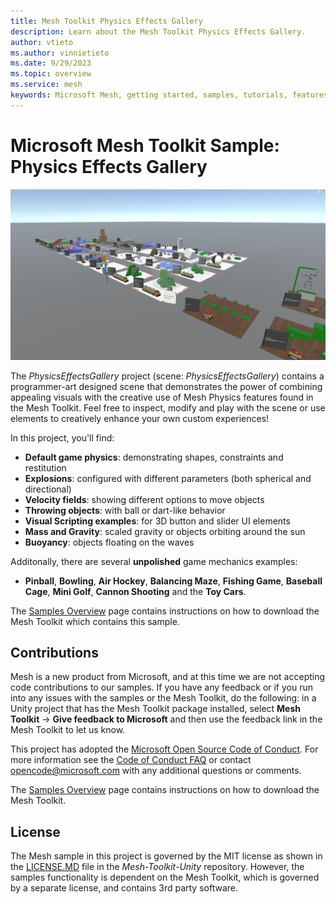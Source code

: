 ```yaml
---
title: Mesh Toolkit Physics Effects Gallery
description: Learn about the Mesh Toolkit Physics Effects Gallery.
author: vtieto
ms.author: vinnietieto
ms.date: 9/29/2023
ms.topic: overview
ms.service: mesh
keywords: Microsoft Mesh, getting started, samples, tutorials, features, physics
---
```


# Microsoft Mesh Toolkit Sample: Physics Effects Gallery

![Gallery View](../../../media/samples/001-physics-effects-gallery.png)

The *PhysicsEffectsGallery* project (scene: *PhysicsEffectsGallery*) contains a programmer-art designed scene that demonstrates the power of combining appealing visuals with the creative use of Mesh Physics features found in the Mesh Toolkit. Feel free to inspect, modify and play with the scene or use elements to creatively enhance your own custom experiences!

In this project, you'll find:

* **Default game physics**: demonstrating shapes, constraints and restitution
* **Explosions**: configured with different parameters (both spherical and directional)
* **Velocity fields**: showing different options to move objects 
* **Throwing objects**: with ball or dart-like behavior
* **Visual Scripting examples**: for 3D button and slider UI elements
* **Mass and Gravity**: scaled gravity or objects orbiting around the sun
* **Buoyancy**: objects floating on the waves

Additonally, there are several **unpolished** game mechanics examples:

* **Pinball**, **Bowling**, **Air Hockey**, **Balancing Maze**, **Fishing Game**, **Baseball Cage**, **Mini Golf**, **Cannon Shooting** and the **Toy Cars**.

The [Samples Overview](samples-overview.md) page contains instructions on how to download the Mesh Toolkit which contains this sample.

## Contributions

Mesh is a new product from Microsoft, and at this time we are not accepting code contributions to our samples.  If you have any feedback or if you run into any issues with the samples or the Mesh Toolkit, do the following: in a Unity project that has the Mesh Toolkit package installed, select **Mesh Toolkit** -> **Give feedback to Microsoft** and then use the feedback link in the Mesh Toolkit to let us know.

This project has adopted the [Microsoft Open Source Code of Conduct](https://opensource.microsoft.com/codeofconduct/).
For more information see the [Code of Conduct FAQ](https://opensource.microsoft.com/codeofconduct/faq/) or
contact [opencode@microsoft.com](mailto:opencode@microsoft.com) with any additional questions or comments.

The [Samples Overview](samples-overview.md) page contains instructions on how to download the Mesh Toolkit.

## License

The Mesh sample in this project is governed by the MIT license as shown in the [LICENSE.MD](https://github.com/microsoft/Mesh-Toolkit-Unity/blob/main/LICENSE) file in the *Mesh-Toolkit-Unity* repository. However, the samples functionality is dependent on the Mesh Toolkit, which is governed by a separate license, and contains 3rd party software. 


